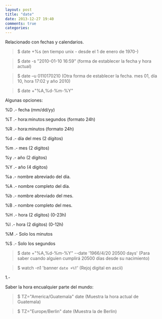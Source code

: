 ```yaml
---
layout: post
title: "date"
date: 2013-12-27 19:40
comments: true
categories: 
---
```

Relacionado con fechas y calendarios.

>$ date +%s  (en tiempo unix - desde el 1 de enero de 1970-)

>$ date -s "2010-01-10 16:59"  (forma de establecer la fecha y hora actual) 

>$ date –u 0110170210  (Otra forma de establecer la fecha. mes 01, día 10, hora 17:02 y año 2010) 

>$ date +"%A,%d-%m-%Y" 

Algunas opciones:

%D  .- fecha (mm/dd/yy)

%T   .- hora:minutos:segundos (formato 24h)

%R   .- hora:minutos (formato 24h)

%d   .- día del mes (2 dígitos)

%m  .- mes (2 digitos)

%y   .- año (2 dígitos)

%Y   .- año (4 dígitos)

%a   .- nombre abreviado del día.

%A   .- nombre completo del día.

%b   .- nombre abreviado del mes.

%B   .- nombre completo del mes.

%H   .- hora (2 dígitos) (0-23h)

%I    .- hora (2 digitos) (0-12h)

%M  .- Solo los minutos

%S   .- Solo los segundos

>$ date +"%A,%d-%m-%Y" --date '1966/4/20 20500 days' (Para saber cuando alguien cumplirá 20500 días desde su nacimiento)

>$ watch -n1 'banner `date +%T`' (Rejoj digital en ascii)

1.-

Saber la hora encualquier parte del mundo:

>$ TZ="America/Guatemala" date (Muestra la hora actual de Guatemala)

>$ TZ="Europe/Berlin" date (Muestra la de Berlin)

